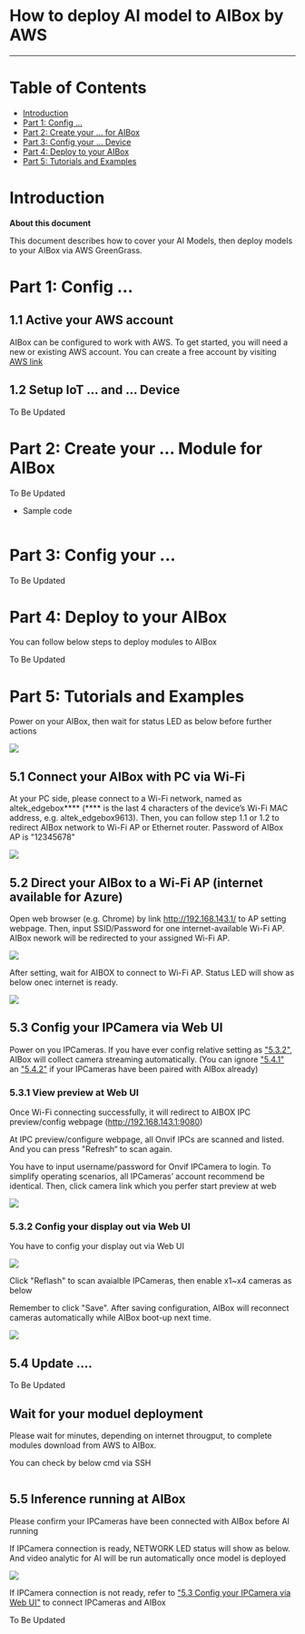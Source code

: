 
How to deploy AI model to AIBox by AWS
===
---

# Table of Contents

-   [Introduction](#Introduction)
-   [Part 1: Config ...](#part_1)
-   [Part 2: Create your ... for AIBox](#part_2)
-   [Part 3: Config your ... Device](#part_3)
-   [Part 4: Deploy to your AIBox](#part_4)
-   [Part 5: Tutorials and Examples](#part_5)


<a name="Introduction"></a>
# Introduction

**About this document**

This document describes how to cover your AI Models, then deploy models to your AIBox via AWS GreenGrass.

<a name="part_1"></a>
# Part 1: Config ...

## 1.1 Active your AWS account

AIBox can be configured to work with AWS. To get started, you will need a new or existing AWS account. You can create a free account by visiting [AWS link](https://aws.amazon.com/)

## 1.2 Setup IoT ... and ... Device

To Be Updated

<a name="part_2"></a>
# Part 2: Create your ... Module for AIBox

To Be Updated

- Sample code

```

```



<a name="part_3"></a>
# Part 3: Config your ...

To Be Updated

<a name="part_4"></a>
# Part 4: Deploy to your AIBox

You can follow below steps to deploy modules to AIBox

To Be Updated

<a name="part_5"></a>
# Part 5: Tutorials and Examples

Power on your AIBox, then wait for status LED as below before further actions

![](./images/AIBoxLED_1.png)

## 5.1 Connect your AIBox with PC via Wi-Fi
At your PC side, please connect to a Wi-Fi network, named as altek_edgebox**** (**** is the last 4 characters of the device’s Wi-Fi MAC address, e.g. altek_edgebox9613). Then, you can follow step 1.1 or 1.2 to redirect AIBox network to Wi-Fi AP or Ethernet router. Password of AIBox AP is "12345678"

![](./images/Pc_network.png)

<a name="part_5_2"></a>
## 5.2 Direct your AIBox to a Wi-Fi AP (internet available for Azure)

Open web browser (e.g. Chrome) by link http://192.168.143.1/ to  AP setting webpage. 
Then, input SSID/Password for one internet-available Wi-Fi AP. AIBox nework will be redirected to your assigned Wi-Fi AP.

![](./images/ap_webpage1.png) 

After setting, wait for AIBOX to connect to Wi-Fi AP. Status LED will show as below onec internet is ready.

![](./images/AIBoxLED_2.png)

<a name="part_5_3"></a>
## 5.3 Config your IPCamera via Web UI

Power on you IPCameras. If you have ever config relative setting as ["5.3.2"](#part_5_3_2), AIBox will collect camera streaming automatically. (You can ignore ["5.4.1"](#part_5_3_1) an ["5.4.2"](#part_5_3_2) if your IPCameras have been paired with AIBox already)

<a name="part_5_3_1"></a>
### 5.3.1 View preview at Web UI
Once Wi-Fi connecting successfully, it will redirect to AIBOX IPC preview/config webpage (http://192.168.143.1:9080)

At IPC preview/configure webpage, all Onvif IPCs are scanned and listed. And you can press "Refresh“ to scan again.

You have to input username/password for Onvif IPCamera  to login. To simplify operating scenarios, all IPCameras’ account recommend be identical. Then, click camera link which you perfer start preview at web

 ![](./images/ap_webpage5.png)

<a name="part_5_3_2"></a>
 ### 5.3.2 Config your display out via Web UI
You have to config your display out via Web UI

![](./images/TVOut_config1.png)

Click "Reflash" to scan avaialble IPCameras, then enable x1~x4 cameras as below

Remember to click "Save". After saving configuration, AIBox will reconnect cameras automatically while AIBox boot-up next time.

![](./images/TVOut_config2.png)

## 5.4 Update ....
To Be Updated

## Wait for your moduel deployment

Please wait for minutes, depending on internet througput, to complete modules download from AWS to AIBox.

You can check by below cmd via SSH

```

```


## 5.5 Inference running at AIBox

Please confirm your IPCameras have been connected with AIBox before AI running

If IPCamera connection is ready, NETWORK LED status will show as below. And video analytic for AI will be run automatically once model is deployed

![](./images/AIBoxLED_3.png)

If IPCamera connection is not ready, refer to ["5.3 Config your IPCamera via Web UI"](#part_5_3_2) to connect IPCameras and AIBox

To Be Updated